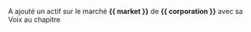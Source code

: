 A ajouté un actif sur le marché **{{ market }}** de **{{ corporation }}** avec sa Voix au chapitre
 
